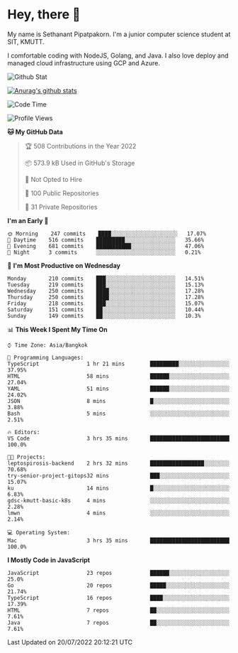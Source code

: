 # Hey, there 🙌
My name is Sethanant Pipatpakorn. I'm a junior computer science student at SIT, KMUTT.

I comfortable coding with NodeJS, Golang, and Java. I also love deploy and managed cloud infrastructure using GCP and Azure.

![Github Stat](https://github-profile-summary-cards.vercel.app/api/cards/profile-details?username=thetkpark&theme=dracula)

[![Anurag's github stats](https://github-readme-stats.vercel.app/api?username=thetkpark&count_private=true&show_icons=true&theme=tokyonight)](https://github.com/anuraghazra/github-readme-stats)

<!--START_SECTION:waka-->
![Code Time](http://img.shields.io/badge/Code%20Time-0%20secs-blue)

![Profile Views](http://img.shields.io/badge/Profile%20Views-0-blue)

**🐱 My GitHub Data** 

> 🏆 508 Contributions in the Year 2022
 > 
> 📦 573.9 kB Used in GitHub's Storage 
 > 
> 🚫 Not Opted to Hire
 > 
> 📜 100 Public Repositories 
 > 
> 🔑 31 Private Repositories  
 > 
**I'm an Early 🐤** 

```text
🌞 Morning    247 commits    ████░░░░░░░░░░░░░░░░░░░░░   17.07% 
🌆 Daytime    516 commits    █████████░░░░░░░░░░░░░░░░   35.66% 
🌃 Evening    681 commits    ███████████░░░░░░░░░░░░░░   47.06% 
🌙 Night      3 commits      ░░░░░░░░░░░░░░░░░░░░░░░░░   0.21%

```
📅 **I'm Most Productive on Wednesday** 

```text
Monday       210 commits    ███░░░░░░░░░░░░░░░░░░░░░░   14.51% 
Tuesday      219 commits    ███░░░░░░░░░░░░░░░░░░░░░░   15.13% 
Wednesday    250 commits    ████░░░░░░░░░░░░░░░░░░░░░   17.28% 
Thursday     250 commits    ████░░░░░░░░░░░░░░░░░░░░░   17.28% 
Friday       218 commits    ███░░░░░░░░░░░░░░░░░░░░░░   15.07% 
Saturday     151 commits    ██░░░░░░░░░░░░░░░░░░░░░░░   10.44% 
Sunday       149 commits    ██░░░░░░░░░░░░░░░░░░░░░░░   10.3%

```


📊 **This Week I Spent My Time On** 

```text
⌚︎ Time Zone: Asia/Bangkok

💬 Programming Languages: 
TypeScript               1 hr 21 mins        █████████░░░░░░░░░░░░░░░░   37.95% 
HTML                     58 mins             ██████░░░░░░░░░░░░░░░░░░░   27.04% 
YAML                     51 mins             ██████░░░░░░░░░░░░░░░░░░░   24.02% 
JSON                     8 mins              █░░░░░░░░░░░░░░░░░░░░░░░░   3.88% 
Bash                     5 mins              ░░░░░░░░░░░░░░░░░░░░░░░░░   2.51%

🔥 Editors: 
VS Code                  3 hrs 35 mins       █████████████████████████   100.0%

🐱‍💻 Projects: 
leptospirosis-backend    2 hrs 32 mins       █████████████████░░░░░░░░   70.68% 
try-senior-project-gitops32 mins             ███░░░░░░░░░░░░░░░░░░░░░░   15.07% 
ku                       14 mins             █░░░░░░░░░░░░░░░░░░░░░░░░   6.83% 
gdsc-kmutt-basic-k8s     4 mins              ░░░░░░░░░░░░░░░░░░░░░░░░░   2.28% 
lmwn                     4 mins              ░░░░░░░░░░░░░░░░░░░░░░░░░   2.14%

💻 Operating System: 
Mac                      3 hrs 35 mins       █████████████████████████   100.0%

```

**I Mostly Code in JavaScript** 

```text
JavaScript               23 repos            ██████░░░░░░░░░░░░░░░░░░░   25.0% 
Go                       20 repos            █████░░░░░░░░░░░░░░░░░░░░   21.74% 
TypeScript               16 repos            ████░░░░░░░░░░░░░░░░░░░░░   17.39% 
HTML                     7 repos             ██░░░░░░░░░░░░░░░░░░░░░░░   7.61% 
Java                     7 repos             ██░░░░░░░░░░░░░░░░░░░░░░░   7.61%

```



 Last Updated on 20/07/2022 20:12:21 UTC
<!--END_SECTION:waka-->

